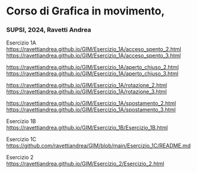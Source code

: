 # Corso di Grafica in movimento, 
### SUPSI, 2024, Ravetti Andrea 

Esercizio 1A  
https://ravettiandrea.github.io/GIM/Esercizio_1A/acceso_spento_2.html   
https://ravettiandrea.github.io/GIM/Esercizio_1A/acceso_spento_3.html     

https://ravettiandrea.github.io/GIM/Esercizio_1A/aperto_chiuso_2.html     
https://ravettiandrea.github.io/GIM/Esercizio_1A/aperto_chiuso_3.html    

https://ravettiandrea.github.io/GIM/Esercizio_1A/rotazione_2.html      
https://ravettiandrea.github.io/GIM/Esercizio_1A/rotazione_3.html     

https://ravettiandrea.github.io/GIM/Esercizio_1A/spostamento_2.html     
https://ravettiandrea.github.io/GIM/Esercizio_1A/spostamento_3.html     


Esercizio 1B    
https://ravettiandrea.github.io/GIM/Esercizio_1B/Esercizio_1B.html      


Esercizio 1C      
https://github.com/ravettiandrea/GIM/blob/main/Esercizio_1C/README.md

Esercizio 2     
https://ravettiandrea.github.io/GIM/Esercizio_2/Esercizio_2.html
